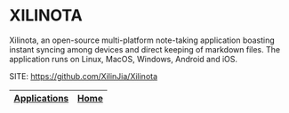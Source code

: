 # XILINOTA

 Xilinota, an open-source multi-platform note-taking application boasting instant syncing among devices and direct keeping of markdown files. The application runs on Linux, MacOS, Windows, Android and iOS.

 SITE: https://github.com/XilinJia/Xilinota

 | [Applications](https://portable-linux-apps.github.io/apps.html) | [Home](https://portable-linux-apps.github.io)
 | --- | --- |
